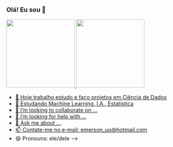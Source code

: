 ### Olá! Eu sou  👋
<div> 
    <a href="https://github.com/Emerson-C-Oliveira">
    <img height="180em" src="https://github-readme-stats.vercel.app/api?username=Emerson-C-Oliveira&show_icons=true&theme=dracula&include_all_commits=true&count_private=tue"/>
    <img height="180em" src="https://github-readme-stats.vercel.app/api/top-langs/?username=Emerson-C-Oliveira&layout=compact&langs_count=16&theme=dracula"/>
</div>

- 🔭 Hoje trabalho estudo e faço projetos em Ciência de Dados
- 🌱 Estudando Machine Learning, I.A., Estatística
- 👯 I’m looking to collaborate on ...
- 🤔 I’m looking for help with ...
- 💬 Ask me about ...
- 📫 Contate-me no e-mail: emerson_uo@hotmail.com
- 😄 Pronouns: ele/dele
-->
